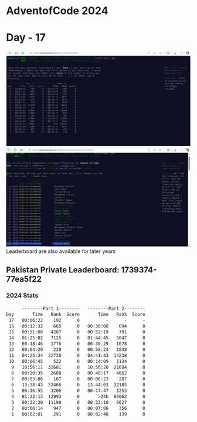 




# AdventofCode 2024
# Day - 17
![Image of Views](https://github.com/SohaibAamir28/AdventOfCode2024/blob/main/2024/17/leadership-day-17-global.png)
![Image of Views](https://github.com/SohaibAamir28/AdventOfCode2024/blob/main/2024/17/leadership-day-17-pak.png)
Leaderboard are also available for later years
## Pakistan Private Leaderboard: 1739374-77ea5f22

### 2024 Stats
```
      --------Part 1--------   --------Part 2--------
Day       Time   Rank  Score       Time   Rank  Score
 17   00:06:22    192      0          -      -      -
 16   00:12:32    665      0   00:30:08    694      0
 15   00:51:08   4287      0   00:52:19    791      0
 14   01:25:02   7125      0   01:44:45   5047      0
 13   00:18:46   1776      0   00:30:29   1078      0
 12   00:04:20    228      0   00:58:24   1848      0
 11   04:25:34  22730      0   04:41:43  14238      0
 10   00:06:45    522      0   00:14:09   1134      0
  9   10:56:11  32681      0   10:56:20  21684      0
  8   00:20:35   2608      0   00:48:17   4662      0
  7   00:03:06    187      0   00:06:23    287      0
  6   13:38:43  52466      0   13:44:03  32185      0
  5   00:16:55   3206      0   00:17:47   1253      0
  4   01:22:13  12993      0       >24h  86062      0
  3   00:32:30  11198      0   00:33:10   6627      0
  2   00:06:14    947      0   00:07:06    356      0
  1   00:02:01    291      0   00:02:48    139      0
```

